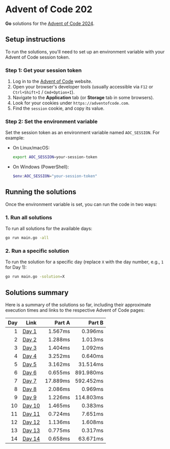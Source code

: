 # Advent of Code 202

**Go** solutions for the [Advent of Code 2024](https://adventofcode.com/2024).

## Setup instructions

To run the solutions, you'll need to set up an environment variable with your Advent of Code session token.

### Step 1: Get your session token
1. Log in to the [Advent of Code](https://adventofcode.com) website.
2. Open your browser's developer tools (usually accessible via `F12` or `Ctrl+Shift+I` / `Cmd+Option+I`).
3. Navigate to the **Application** tab (or **Storage** tab in some browsers).
4. Look for your cookies under `https://adventofcode.com`.
5. Find the `session` cookie, and copy its value.

### Step 2: Set the environment variable
Set the session token as an environment variable named `AOC_SESSION`. For example:
- On Linux/macOS:
  ```bash
  export AOC_SESSION=your-session-token
  ```
- On Windows (PowerShell):
  ```powershell
  $env:AOC_SESSION="your-session-token"
  ```

## Running the solutions

Once the environment variable is set, you can run the code in two ways:

### 1. Run all solutions
To run all solutions for the available days:
```bash
go run main.go -all
```

### 2. Run a specific solution
To run the solution for a specific day (replace `X` with the day number, e.g., `1` for Day 1):
```bash
go run main.go -solution=X
```

## Solutions summary

Here is a summary of the solutions so far, including their approximate execution times and links to the respective Advent of Code pages:

| Day | Link                                           | Part A   | Part B    |
|----:|------------------------------------------------|---------:|----------:|
| 1   | [Day 1](https://adventofcode.com/2024/day/1)   | 1.567ms  | 0.396ms   |
| 2   | [Day 2](https://adventofcode.com/2024/day/2)   | 1.288ms  | 1.013ms   |
| 3   | [Day 3](https://adventofcode.com/2024/day/3)   | 1.404ms  | 1.092ms   |
| 4   | [Day 4](https://adventofcode.com/2024/day/4)   | 3.252ms  | 0.640ms   |
| 5   | [Day 5](https://adventofcode.com/2024/day/5)   | 3.162ms  | 31.514ms  |
| 6   | [Day 6](https://adventofcode.com/2024/day/6)   | 0.655ms  | 891.980ms |
| 7   | [Day 7](https://adventofcode.com/2024/day/7)   | 17.889ms | 592.452ms |
| 8   | [Day 8](https://adventofcode.com/2024/day/8)   | 2.086ms  | 0.969ms   |
| 9   | [Day 9](https://adventofcode.com/2024/day/9)   | 1.226ms  | 114.803ms |
| 10  | [Day 10](https://adventofcode.com/2024/day/10) | 1.465ms  | 0.383ms   |
| 11  | [Day 11](https://adventofcode.com/2024/day/11) | 0.724ms  | 7.651ms   |
| 12  | [Day 12](https://adventofcode.com/2024/day/12) | 1.136ms  | 1.608ms   |
| 13  | [Day 13](https://adventofcode.com/2024/day/13) | 0.775ms  | 0.317ms   |
| 14  | [Day 14](https://adventofcode.com/2024/day/14) | 0.658ms  | 63.671ms  
